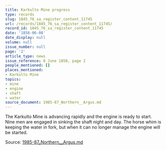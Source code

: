 ```yaml
---
title: Karkulto Mine progress
type: records
slug: 1845_76_sa_register_content_11745
url: /records/1845_76_sa_register_content_11745/
record_id: 1845_76_sa_register_content_11745
date: '1858-06-08'
date_display: null
volume: null
issue_number: null
page: '2'
article_type: news
issue_reference: 8 June 1858, page 2
people_mentioned: []
places_mentioned:
- Karkulto Mine
topics:
- mine
- engine
- shaft
- water
source_document: 1985-87_Northern__Argus.md
---
```


The Karkulto Mine is advancing rapidly and the engine is ready to start.  Nine men are engaged in sinking the shaft night and day.  The horse whim is keeping the water in fork, but when it can no longer manage the engine will be started.

Source: [1985-87_Northern__Argus.md](/downloads/markdown/1985-87_Northern__Argus.md)
